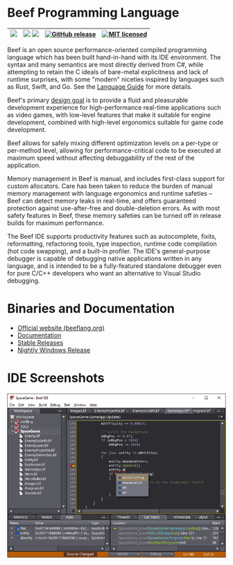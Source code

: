# Beef Programming Language

|<img width="250" src="https://www.beeflang.org/img/Beef256.png">|[![](https://img.shields.io/badge/docs-online-blue.svg)](https://www.beeflang.org/docs) [![](https://img.shields.io/badge/docs-license-green.svg)](https://www.beeflang.org/docs/license)|[![GitHub release](https://img.shields.io/github/release/beefytech/Beef)](https://github.com/beefytech/Beef/releases)|[![MIT licensed](https://img.shields.io/badge/license-MIT-red.svg)](https://raw.githubusercontent.com/beefytech/Beef/master/LICENSE.TXT)|
|--|--|--|--|

Beef is an open source performance-oriented compiled programming language which has been built hand-in-hand with its IDE environment. The syntax and many semantics are most directly derived from C#, while attempting to retain the C ideals of bare-metal explicitness and lack of runtime surprises, with some "modern" niceties inspired by languages such as Rust, Swift, and Go. See the [Language Guide](https://www.beeflang.org/docs/language-guide/) for more details.

Beef's primary [design goal](https://www.beeflang.org/docs/foreward/) is to provide a fluid and pleasurable development experience for high-performance real-time applications such as video games, with low-level features that make it suitable for engine development, combined with high-level ergonomics suitable for game code development.

Beef allows for safely mixing different optimization levels on a per-type or per-method level, allowing for performance-critical code to be executed at maximum speed without affecting debuggability of the rest of the application.

Memory management in Beef is manual, and includes first-class support for custom allocators. Care has been taken to reduce the burden of manual memory management with language ergonomics and runtime safeties &ndash; Beef can detect memory leaks in real-time, and offers guaranteed protection against use-after-free and double-deletion errors. As with most safety features in Beef, these memory safeties can be turned off in release builds for maximum performance.

The Beef IDE supports productivity features such as autocomplete, fixits, reformatting, refactoring tools, type inspection, runtime code compilation (hot code swapping), and a built-in profiler. The IDE's general-purpose debugger is capable of debugging native applications written in any language, and is intended to be a fully-featured standalone debugger even for pure C/C++ developers who want an alternative to Visual Studio debugging.

# Binaries and Documentation

- [Official website (beeflang.org)](https://www.beeflang.org)
- [Documentation](https://www.beeflang.org/docs/)
- [Stable Releases](https://github.com/beefytech/Beef/releases)
- [Nightly Windows Release](http://nightly.beeflang.org/BeefSetup.exe)

# IDE Screenshots

![Screenshot](IDE/etc/screenshot0.gif)
